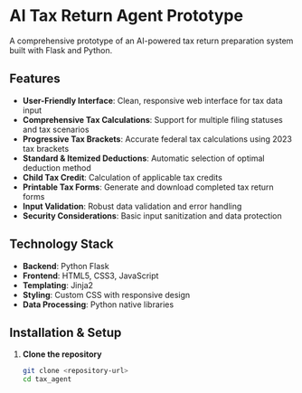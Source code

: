 # AI Tax Return Agent Prototype

A comprehensive prototype of an AI-powered tax return preparation system built with Flask and Python.

## Features

- **User-Friendly Interface**: Clean, responsive web interface for tax data input
- **Comprehensive Tax Calculations**: Support for multiple filing statuses and tax scenarios
- **Progressive Tax Brackets**: Accurate federal tax calculations using 2023 tax brackets
- **Standard & Itemized Deductions**: Automatic selection of optimal deduction method
- **Child Tax Credit**: Calculation of applicable tax credits
- **Printable Tax Forms**: Generate and download completed tax return forms
- **Input Validation**: Robust data validation and error handling
- **Security Considerations**: Basic input sanitization and data protection

## Technology Stack

- **Backend**: Python Flask
- **Frontend**: HTML5, CSS3, JavaScript
- **Templating**: Jinja2
- **Styling**: Custom CSS with responsive design
- **Data Processing**: Python native libraries

## Installation & Setup

1. **Clone the repository**
   ```bash
   git clone <repository-url>
   cd tax_agent
